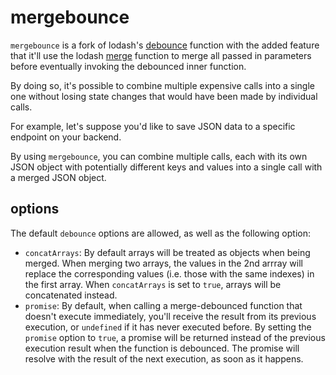 # mergebounce

`mergebounce` is a fork of lodash's [debounce](https://lodash.com/docs/4.17.15#debounce) function with the added feature that it'll use the lodash [merge](https://lodash.com/docs/4.17.15#merge)
function to merge all passed in parameters before eventually invoking the debounced inner function.

By doing so, it's possible to combine multiple expensive calls into a single one
without losing state changes that would have been made by individual calls.

For example, let's suppose you'd like to save JSON data to a specific endpoint
on your backend.

By using `mergebounce`, you can combine multiple calls, each with its own JSON
object with potentially different keys and values into a single call with a merged JSON
object.


## options

The default `debounce` options are allowed, as well as the following option:

* `concatArrays`:
    By default arrays will be treated as objects when being merged. When
    merging two arrays, the values in the 2nd arrray will replace the
    corresponding values (i.e. those with the same indexes) in the first array.
    When `concatArrays` is set to `true`, arrays will be concatenated instead.
* `promise`:
    By default, when calling a merge-debounced function that doesn't execute
    immediately, you'll receive the result from its previous execution, or
    `undefined` if it has never executed before. By setting the `promise`
    option to `true`, a promise will be returned instead of the previous
    execution result when the function is debounced. The promise will resolve
    with the result of the next execution, as soon as it happens.
